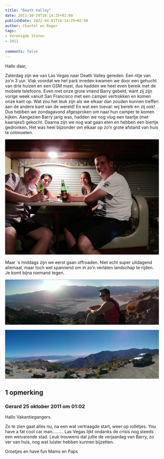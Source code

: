 ```yaml
---
title: "Death Valley"
date: 2011-10-24T16:14:25+02:00
publishDate: 2022-04-01T16:14:25+02:00
author: Chantal en Roger
tags:
- Verenigde Staten
- 2011

comments: false
---
```


Hallo daar,

Zaterdag zijn we van Las Vegas naar Death Valley gereden. Een ritje van zo'n 3 uur. Vlak voordat we het park inreden kwamen we door een gehucht van drie huizen en een GSM mast, dus hadden we heel even bereik met de mobiele telefoons. Even met onze grote vriend Barry gebeld, want zij zijn vorige week vanuit San Francisco met een camper vertrokken en komen onze kant op. Wat zou het leuk zijn als we elkaar dan zouden kunnen treffen aan de andere kant van de wereld! En wat een toeval: wij bereik en zij ook! Dus hebben we zondagavond afgesproken om naar hun camper te komen kijken. Aangezien Barry jarig was, hadden we nog vlug een taartje (met kaarsjes!) gekocht. Daarna zijn we nog wat gaan eten en hebben een biertje gedronken. Het was heel bijzonder om elkaar op zo’n grote afstand van huis te ontmoeten.

![IMG_1787](./images/IMG_1787[3].jpg)

Maar 's middags zijn we eerst gaan offroaden. Niet echt super uitdagend allemaal, maar toch wel spannend om in zo’n verlaten landschap te rijden. Je komt bijna niemand tegen.

![HTC_000010](./images/HTC_000010[4].jpg)

![HTC_000013](./images/HTC_000013[4].jpg)

## 1 opmerking

### Gerard 25 oktober 2011 om 01:02

Hallo Vakantiegangers.

Zo te zien gaat alles nu, na een wat vertraagde start, weer op rolletjes.
You have a fat cool car man.........
Las Vegas lijkt ondanks de crisis nog steeds een welvarende stad.
Leuk trouwens dat jullie de verjaardag van Barry, zo ver van huis, nog wat luister hebben kunnen bijzetten.

Groetjes en have fun
Mams en Paps
